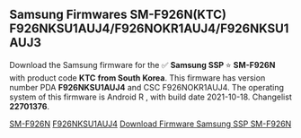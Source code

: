<h2>Samsung Firmwares SM-F926N(KTC) F926NKSU1AUJ4/F926NOKR1AUJ4/F926NKSU1AUJ3</h2>
Download the Samsung firmware for the ✅ <strong>Samsung SSP </strong> ⭐ <strong>SM-F926N</strong> with product code <strong>KTC</strong> <strong> from South Korea</strong>. This firmware has version number PDA <strong>F926NKSU1AUJ4</strong> and CSC F926NOKR1AUJ4. The operating system of this firmware is Android R , with build date 2021-10-18. Changelist <strong>22701376</strong>.


[SM-F926N](https://samfirm.shop/samsung/model/SM-F926N)
[F926NKSU1AUJ4](https://samfirm.shop/samsung/pda/F926NKSU1AUJ4)
[Download Firmware Samsung SSP SM-F926N](https://samfirm.shop/samsung/firmware/465864)
